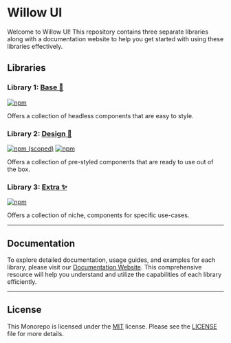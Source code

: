 # Willow UI

Welcome to Willow UI! This repository contains three separate libraries along with a documentation website to help you get started with using these libraries effectively.


## Libraries

### Library 1: [Base 🗿](/packages/base)
[![npm](https://img.shields.io/badge/coming%20soon...-CB0000?style=flat&logo=npm&label=npm&labelColor=231F20)]()
						
Offers a collection of headless components that are easy to style.

### Library 2: [Design 🎨](/packages/design)
[![npm (scoped)](https://img.shields.io/npm/v/%40willoui/design?logo=npm&color=%23CB3837)](https://www.npmjs.com/package/@willoui/design)
[![npm](https://img.shields.io/npm/dt/%40willoui/design)](https://www.npmjs.com/package/@willoui/design)

						
Offers a collection of pre-styled components that are ready to use out of the box.

### Library 3: [Extra ✨](/packages/extras)
[![npm](https://img.shields.io/badge/coming%20soon...-CB0000?style=flat&logo=npm&label=npm&labelColor=231F20)]()

Offers a collection of niche, components for specific use-cases.

---

## Documentation

To explore detailed documentation, usage guides, and examples for each library, please visit our [Documentation Website](https://wui-ten.vercel.app). This comprehensive resource will help you understand and utilize the capabilities of each library efficiently.

---

## License

This Monorepo is licensed under the [MIT](LICENSE) license. Please see the [LICENSE](LICENSE) file for more details.
